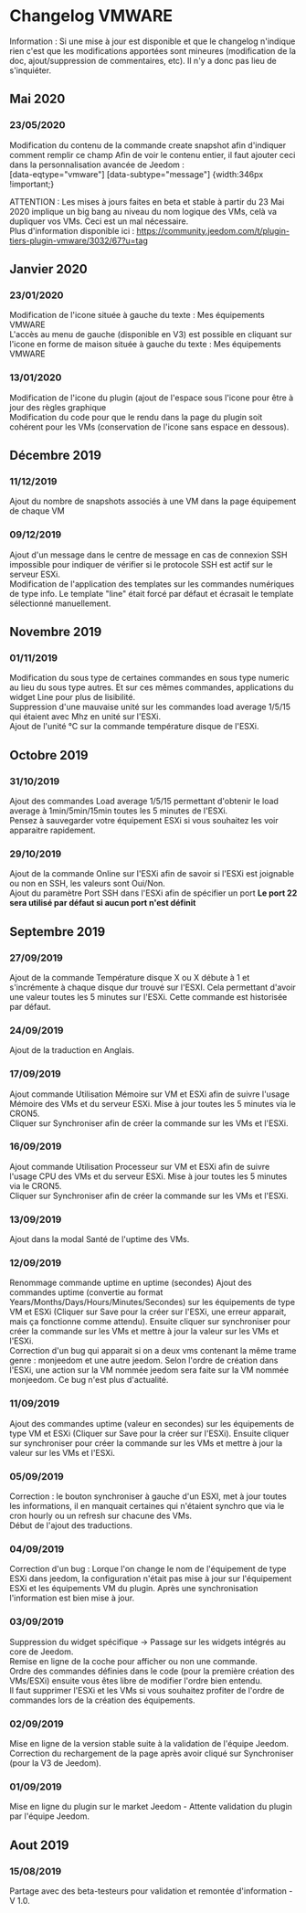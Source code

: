 # Changelog VMWARE

Information : Si une mise à jour est disponible et que le changelog n'indique rien c'est que les modifications apportées sont mineures (modification de la doc, ajout/suppression de commentaires, etc). Il n'y a donc pas lieu de s'inquiéter.

## Mai 2020
### 23/05/2020
Modification du contenu de la commande create snapshot afin d'indiquer comment remplir ce champ
Afin de voir le contenu entier, il faut ajouter ceci dans la personnalisation avancée de Jeedom : <br/>
[data-eqtype="vmware"] [data-subtype="message"] {width:346px !important;}

ATTENTION : Les mises à jours faites en beta et stable à partir du 23 Mai 2020 implique un big bang au niveau du nom logique des VMs, celà va dupliquer vos VMs. Ceci est un mal nécessaire. 
<br/>Plus d'information disponible ici : https://community.jeedom.com/t/plugin-tiers-plugin-vmware/3032/67?u=tag


## Janvier 2020
### 23/01/2020
Modification de l'icone située à gauche du texte : Mes équipements VMWARE<br/>
L'accès au menu de gauche (disponible en V3) est possible en cliquant sur l'icone en forme de maison située à gauche du texte : Mes équipements VMWARE


### 13/01/2020
Modification de l'icone du plugin (ajout de l'espace sous l'icone pour être à jour des règles graphique<br/>
Modification du code pour que le rendu dans la page du plugin soit cohérent pour les VMs (conservation de l'icone sans espace en dessous).


## Décembre 2019
### 11/12/2019
Ajout du nombre de snapshots associés à une VM dans la page équipement de chaque VM

### 09/12/2019
Ajout d'un message dans le centre de message en cas de connexion SSH impossible pour indiquer de vérifier si le protocole SSH est actif sur le serveur ESXi.<br/>
Modification de l'application des templates sur les commandes numériques de type info. Le template "line" était forcé par défaut et écrasait le template sélectionné manuellement.

## Novembre 2019
### 01/11/2019
Modification du sous type de certaines commandes en sous type numeric au lieu du sous type autres. Et sur ces mêmes commandes, applications du widget Line pour plus de lisibilité.<br/>
Suppression d'une mauvaise unité sur les commandes load average 1/5/15 qui étaient avec Mhz en unité sur l'ESXi.<br/>
Ajout de l'unité °C sur la commande température disque de l'ESXi.

## Octobre 2019
### 31/10/2019
Ajout des commandes Load average 1/5/15 permettant d'obtenir le load average à 1min/5min/15min toutes les 5 minutes de l'ESXi.<br/>
Pensez à sauvegarder votre équipement ESXi si vous souhaitez les voir apparaitre rapidement.

### 29/10/2019
Ajout de la commande Online sur l'ESXi afin de savoir si l'ESXi est joignable ou non en SSH, les valeurs sont Oui/Non.<br/>
Ajout du paramètre Port SSH dans l'ESXi afin de spécifier un port **Le port 22 sera utilisé par défaut si aucun port n'est définit**


## Septembre 2019
### 27/09/2019
Ajout de la commande Température disque X ou X débute à 1 et s'incrémente à chaque disque dur trouvé sur l'ESXI. Cela permettant d'avoir une valeur toutes les 5 minutes sur l'ESXi. Cette commande est historisée par défaut.

### 24/09/2019
Ajout de la traduction en Anglais.

### 17/09/2019
Ajout commande Utilisation Mémoire sur VM et ESXi afin de suivre l'usage Mémoire des VMs et du serveur ESXi. Mise à jour toutes les 5 minutes via le CRON5. <br/>
Cliquer sur Synchroniser afin de créer la commande sur les VMs et l'ESXi.

### 16/09/2019
Ajout commande Utilisation Processeur sur VM et ESXi afin de suivre l'usage CPU des VMs et du serveur ESXi. Mise à jour toutes les 5 minutes via le CRON5. <br/>
Cliquer sur Synchroniser afin de créer la commande sur les VMs et l'ESXi.

### 13/09/2019
Ajout dans la modal Santé de l'uptime des VMs.

### 12/09/2019 
Renommage commande uptime en uptime (secondes)
Ajout des commandes uptime (convertie au format Years/Months/Days/Hours/Minutes/Secondes) sur les équipements de type VM et ESXi (Cliquer sur Save pour la créer sur l'ESXi, une erreur apparait, mais ça fonctionne comme attendu). Ensuite cliquer sur synchroniser pour créer la commande sur les VMs et mettre à jour la valeur sur les VMs et l'ESXi.<br/>
Correction d'un bug qui apparait si on a deux vms contenant la même trame genre : monjeedom et une autre jeedom. Selon l'ordre de création dans l'ESXi, une action sur la VM nommée jeedom sera faite sur la VM nommée monjeedom. Ce bug n'est plus d'actualité.

### 11/09/2019 
Ajout des commandes uptime (valeur en secondes) sur les équipements de type VM et ESXi (Cliquer sur Save pour la créer sur l'ESXi). Ensuite cliquer sur synchroniser pour créer la commande sur les VMs et mettre à jour la valeur sur les VMs et l'ESXi.

### 05/09/2019 
Correction : le bouton synchroniser à gauche d'un ESXI, met à jour toutes les informations, il en manquait certaines qui n'étaient synchro que via le cron hourly ou un refresh sur chacune des VMs.<br/>
Début de l'ajout des traductions.

### 04/09/2019 
Correction d'un bug : Lorque l'on change le nom de l'équipement de type ESXi dans jeedom, la configuration n'était pas mise à jour sur l'équipement ESXi et les équipements VM du plugin. Après une synchronisation l'information est bien mise à jour.

### 03/09/2019 
Suppression du widget spécifique -> Passage sur les widgets intégrés au core de Jeedom.<br/>
Remise en ligne de la coche pour afficher ou non une commande.<br/>
Ordre des commandes définies dans le code (pour la première création des VMs/ESXi) ensuite vous êtes libre de modifier l'ordre bien entendu.<br/>
Il faut supprimer l'ESXi et les VMs si vous souhaitez profiter de l'ordre de commandes lors de la création des équipements.

### 02/09/2019 
Mise en ligne de la version stable suite à la validation de l'équipe Jeedom.<br/>
Correction du rechargement de la page après avoir cliqué sur Synchroniser (pour la V3 de Jeedom).

### 01/09/2019 
Mise en ligne du plugin sur le market Jeedom - Attente validation du plugin par l'équipe Jeedom.

## Aout 2019
### 15/08/2019 
Partage avec des beta-testeurs pour validation et remontée d'information - V 1.0.
